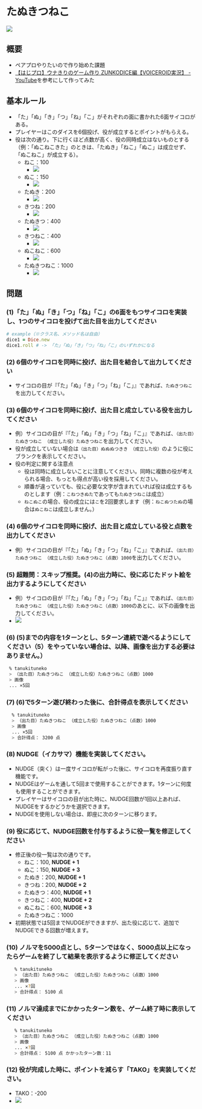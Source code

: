 # たぬきつねこ

![](./public/image/TANUKITUNEKO.png)

## 概要
- ペアプロやりたいので作り始めた課題
- [【はじプロ】ウナきりのゲーム作り ZUNKODICE編【VOICEROID実況】 - YouTube](https://www.youtube.com/watch?v=BPP40zka5Xw)を参考にして作ってみた

## 基本ルール
- 「た」「ぬ」「き」「つ」「ね」「こ」がそれぞれの面に書かれた6面サイコロがある。
- プレイヤーはこのダイスを6個投げ、役が成立するとポイントがもらえる。
- 役は次の通り。下に行くほど点数が高く、役の同時成立はないものとする（例：「ぬこねこきた」のときは、「たぬき」「ねこ」「ぬこ」は成立せず、「ぬこねこ」が成立する）。
  - ねこ：100
    - ![](./public/image/NEKO.png)
  - ぬこ：150
    - ![](./public/image/NUKO.png)
  - たぬき：200
    - ![](./public/image/TANU.png)
  - きつね：200
    - ![](./public/image/KITU.png)
  - たぬきつ：400
    - ![](./public/image/TANUKITU.png)
  - きつねこ：400
    - ![](./public/image/KITUNEKO.png)
  - ぬこねこ：600
    - ![](./public/image/NUKONEKO.png)
  - たぬきつねこ：1000
    - ![](./public/image/TANUKITUNEKO.png)

## 問題
### (1)「た」「ぬ」「き」「つ」「ね」「こ」の6面をもつサイコロを実装し、1つのサイコロを投げて出た目を出力してください

```ruby
# example（※クラス名、メソッド名は自由）
dice1 = Dice.new
dice1.roll # -> 「た」「ぬ」「き」「つ」「ね」「こ」のいずれかになる
```

### (2) 6個のサイコロを同時に投げ、出た目を結合して出力してください
- サイコロの目が『「た」「ぬ」「き」「つ」「ね」「こ」』であれば、`たぬきつねこ`を出力してください。

### (3) 6個のサイコロを同時に投げ、出た目と成立している役を出力してください
- 例）サイコロの目が『「た」「ぬ」「き」「つ」「ね」「こ」』であれば、`（出た目）たぬきつねこ （成立した役）たぬきつねこ`を出力してください。
- 役が成立していない場合は`（出た目）ぬぬぬつきき （成立した役）`のように役にブランクを表示してください。
- 役の判定に関する注意点
  - 役は同時に成立しないことに注意してください。同時に複数の役が考えられる場合、もっとも得点が高い役を採用してください。
  - 順番が違っていても、役に必要な文字が含まれていれば役は成立するものとします（例：`こねつきぬた`であっても`たぬきつねこ`は成立）
  - `ねこぬこ`の場合、役の成立には`こ`を2回要求します（例：`ねこぬつたぬ`の場合は`ぬこねこ`は成立しません。）

### (4) 6個のサイコロを同時に投げ、出た目と成立している役と点数を出力してください
- 例）サイコロの目が『「た」「ぬ」「き」「つ」「ね」「こ」』であれば、`（出た目）たぬきつねこ （成立した役）たぬきつねこ（点数）1000`を出力してください。

### (5) 超難問：スキップ推奨。(4)の出力時に、役に応じたドット絵を出力するようにしてください
- 例）サイコロの目が『「た」「ぬ」「き」「つ」「ね」「こ」』であれば、`（出た目）たぬきつねこ （成立した役）たぬきつねこ（点数）1000`のあとに、以下の画像を出力してください。
- ![](./public/image/TANUKITUNEKO.png)

### (6) (5)までの内容を1ターンとし、5ターン連続で遊べるようにしてください（5）をやっていない場合は、以降、画像を出力する必要はありません。）

```bash
 % tanukituneko
 > （出た目）たぬきつねこ （成立した役）たぬきつねこ（点数）1000
 > 画像
 ... ×5回
```

### (7) (6)で5ターン遊び終わった後に、合計得点を表示してください

```bash
  % tanukituneko
  > （出た目）たぬきつねこ （成立した役）たぬきつねこ（点数）1000
  > 画像
  ... ×5回
  > 合計得点： 3200 点
```

### (8) NUDGE（イカサマ）機能を実装してください。
- NUDGE（突く）は一度サイコロが転がった後に、サイコロを再度振り直す機能です。
- NUDGEはゲームを通して5回まで使用することができます。1ターンに何度も使用することができます。
- プレイヤーはサイコロの目が出た時に、NUDGE回数が1回以上あれば、NUDGEをするかどうかを選択できます。
- NUDGEを使用しない場合は、即座に次のターンに移ります。

### (9) 役に応じて、NUDGE回数を付与するように役一覧を修正してください
- 修正後の役一覧は次の通りです。
  - ねこ：100, **NUDGE + 1**
  - ぬこ：150, **NUDGE + 3**
  - たぬき：200, **NUDGE + 1**
  - きつね：200, **NUDGE + 2**
  - たぬきつ：400, **NUDGE + 1**
  - きつねこ：400, **NUDGE + 2**
  - ぬこねこ：600, **NUDGE + 3**
  - たぬきつねこ：1000 
- 初期状態では5回までNUDGEができますが、出た役に応じて、追加でNUDGEできる回数が増えます。

### (10)  ノルマを5000点とし、5ターンではなく、5000点以上になったらゲームを終了して結果を表示するように修正してください

```bash
   % tanukituneko
   > （出た目）たぬきつねこ （成立した役）たぬきつねこ（点数）1000
   > 画像
   ... ×?回
   > 合計得点： 5100 点
```

### (11) ノルマ達成までにかかったターン数を、ゲーム終了時に表示してください

```bash
   % tanukituneko
   > （出た目）たぬきつねこ （成立した役）たぬきつねこ（点数）1000
   > 画像
   ... ×?回
   > 合計得点： 5100 点 かかったターン数：11
```

### (12) 役が完成した時に、ポイントを減らす「TAKO」を実装してください。

- TAKO：-200
-  ![](./public/image/TAKO.png)
